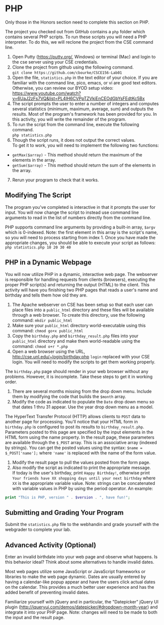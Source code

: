 
# PHP 

Only those in the Honors section need to complete this section on
PHP.

The project you checked out from GitHub contains a `php` folder 
which contains several PHP scripts.  To run these scripts you 
will need a PHP interpreter.  To do this, we will reclone the
project from the CSE command line.

1. Open Putty (https://putty.org/, Windows) or terminal (Mac) and 
login to the cse server using your CSE credentials.
2. Clone the project from github using the following command.  
`git clone https://github.com/cbourke/CSCE156-Lab01`
3. Open the file, `statistics.php` in the text editor of your choice.
If you are familiar with the command line, pico, emacs, or vi are 
good text editors.  Otherwise, you can review our BYOD setup video:  
https://www.youtube.com/watch?v=6UaJ2zFs7VQ&list=PL4IH6CVPpTZVkiEnCEOdGbYsFEdtKc5Bx
4. The script prompts the user to enter a number of integers 
and computes several statistics (minimum, maximum, average, sum) and 
outputs the results.  Most of the program's framework has been provided 
for you.  In this activity, you will write the remainder of the program.
5. To run the script from the command line, execute the following command.  
`php statistics.php`
6. Though the script runs, it does not output the correct values.  
To get it to work, you will need to implement the following two 
functions:
* `getMax($array)` - This method should return the maximum of the 
elements in the array.
* `getSum($array)` - This method should return the sum of the 
elements in the array.
7. Rerun your program to check that it works.

## Modifying The Script

The program you've completed is interactive in that it prompts the 
user for input.  You will now change the script to instead use 
command line arguments to read in the list of numbers directly 
from the command line.

PHP supports command line arguments by providing a built-in array, 
`$argv` which is 0-indexed.  Note: the first element in this array 
is the script's name, so you will need to process starting from 
index 1.  Once you have made the appropriate changes, you should 
be able to execute your script as follows:
`php statistics.php 10 20 30 40`

## PHP in a Dynamic Webpage

You will now utilize PHP in a dynamic, interactive web page.  The 
webserver is responsible for handling requests from clients 
(browsers), executing the proper PHP script(s) and returning the 
output (HTML) to the client.  This activity will have you finishing 
two PHP pages that reads a user's name and birthday and tells them 
how old they are.

1. The Apache webserver on CSE has been setup so that each user 
can place files into a `public_html` directory and these files will 
be available through a web browser.  To create this directory, use 
the following command:
`mkdir public_html`
2. Make sure your `public_html` directory world-executable using 
this command:
`chmod go+x public_html`
3. Copy the `birthday.php` and `birthday_result.php` files into 
your `public_html` directory and make them world-readable using 
the command:
`chmod o+r *.php`
3. Open a web browser using the URL, http://cse.unl.edu/~login/birthday.php
`login` replaced with your CSE login.	You will need to modify the 
scripts to get them working properly.  

The `birthday.php` page should render in your web browser without 
any problems.  However, it is incomplete.  Take these steps to get 
it in working order.

1. There are several months missing from the drop down menu.  Include 
them by modifying the code that builds the `$month` array.
2. Modify the code as indicated to populate the `Date` drop 
down menu so that dates 1 thru 31 appear.  Use the year drop 
down menu as a model.

The HyperText Transfer Protocol (HTTP) allows clients to 
`POST` data to another page for processing.  You'll notice that your 
HTML form in `birthday.php` is configured to post its results to 
`birthday_result.php`.  Parameters posted to this page are specified 
by the input elements in the HTML form using the name property.  In 
the result page, these parameters are available through the `$_POST`
array.  This is an associative array (indexed by strings).  You can 
get the posted values using the syntax: `$name = $_POST['name'];`
where `'name'` is replaced with the name of the form value.

1. Modify the result page to pull the values posted from the form page.
2. Also modify the script as indicated to print the appropriate message.  
If today is the user's birthday, print `Happy Birthday!`, otherwise print 
`Your friends have XX shopping days until your next birthday` where `XX` 
is the appropriate variable value.  Note: strings can be concatenated 
with variable values in PHP by using the period operator.  An example:
```php
print "This is PHP, version " . $version . ", have fun!";
```

## Submitting and Grading Your Program

Submit the `statistics.php` file to the webhandin and grade
yourself with the webgrader to complete your lab.

## Advanced Activity (Optional)

Enter an invalid birthdate into your web page and observe 
what happens.  Is this behavior ideal?  Think about some 
alternatives to handle invalid dates.

Most web pages utilize some JavaScript or JavaScript frameworks 
or libraries to make the web page dynamic.  Dates are usually 
entered by having a calendar-like popup appear and have the 
users click actual dates on the calendar.  This provides a 
much better user experience and has the added benefit of 
preventing invalid dates.  

Familiarize yourself with jQuery and in particular, the "Datepicker" 
jQuery UI plugin (http://jqueryui.com/demos/datepicker/#dropdown-month-year) 
and integrate it into your PHP page.  Note: changes will need 
to be made to both the input and the result page.

